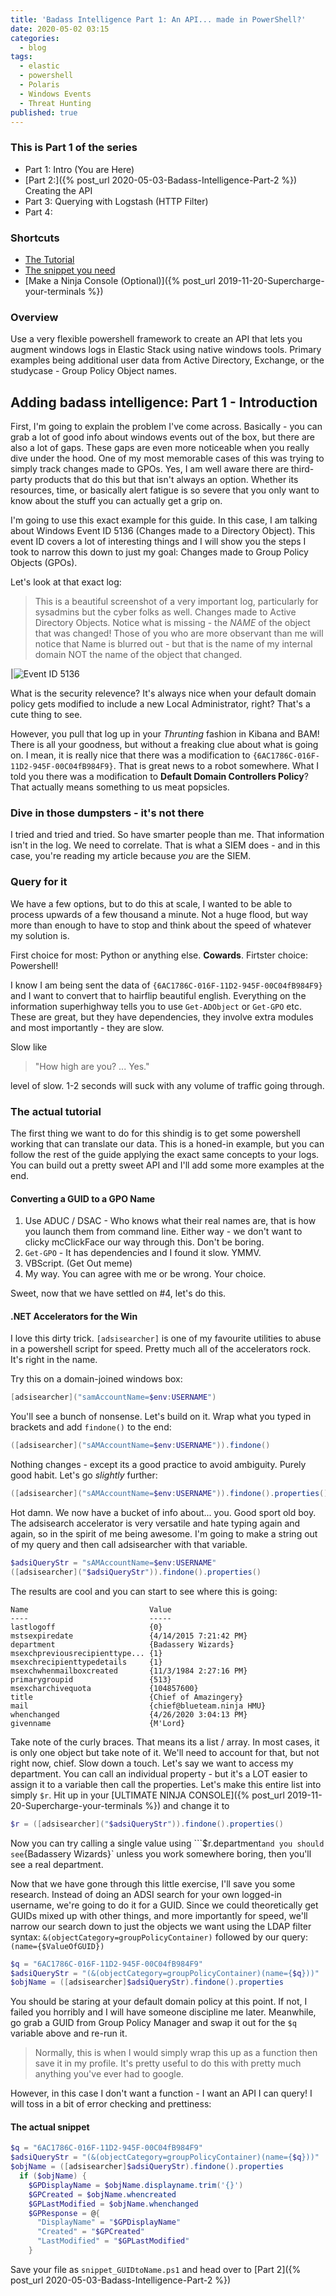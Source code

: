 ```yaml
---
title: 'Badass Intelligence Part 1: An API... made in PowerShell?'
date: 2020-05-02 03:15
categories:
  - blog
tags:
  - elastic
  - powershell
  - Polaris
  - Windows Events
  - Threat Hunting
published: true
---
```


### This is Part 1 of the series

* Part 1: Intro (You are Here)
* [Part 2:]({% post_url 2020-05-03-Badass-Intelligence-Part-2 %}) Creating the API
* Part 3: Querying with Logstash (HTTP Filter)
* Part 4: 

### Shortcuts

* [The Tutorial](#the-actual-tutorial)
* [The snippet you need](#the-actual-snippet)
* [Make a Ninja Console (Optional)]({% post_url 2019-11-20-Supercharge-your-terminals %})

### Overview

Use a very flexible powershell framework to create an API that lets you augment windows logs in Elastic Stack using native windows tools.  Primary examples being additional user data from Active Directory, Exchange, or the studycase - Group Policy Object names.

## Adding badass intelligence: Part 1 - Introduction

First, I'm going to explain the problem I've come across.  Basically - you can grab a lot of good info about windows events out of the box, but there are also a lot of gaps.  These gaps are even more noticeable when you really dive under the hood.  One of my most memorable cases of this was trying to simply track changes made to GPOs.  Yes, I am well aware there are third-party products that do this but that isn't always an option.  Whether its resources, time, or basically alert fatigue is so severe that you only want to know about the stuff you can actually get a grip on.  

I'm going to use this exact example for this guide.  In this case, I am talking about Windows Event ID 5136 (Changes made to a Directory Object).  This event ID covers a lot of interesting things and I will show you the steps I took to narrow this down to just my goal:  Changes made to Group Policy Objects (GPOs).  

Let's look at that exact log: 

> This is a beautiful screenshot of a very important log, particularly for sysadmins but the cyber folks as well.  Changes made to Active Directory Objects.  Notice what is missing - the *NAME* of the object that was changed!  Those of you who are more observant than me will notice that Name is blurred out - but that is the name of my internal domain NOT the name of the object that changed. 

|![Event ID 5136](/assets/images/5136.png)

What is the security relevence?  It's always nice when your default domain policy gets modified to include a new Local Administrator, right?  That's a cute thing to see. 

However, you pull that log up in your *Thrunting* fashion in Kibana and BAM!  There is all your goodness, but without a freaking clue about what is going on.  I mean, it is really nice that there was a modification to `{6AC1786C-016F-11D2-945F-00C04fB984F9}`.  That is great news to a robot somewhere.  What I told you there was a modification to **Default Domain Controllers Policy**?  That actually means something to us meat popsicles.

### Dive in those dumpsters - it's not there

I tried and tried and tried.  So have smarter people than me.  That information isn't in the log.  We need to correlate.  That is what a SIEM does - and in this case, you're reading my article because *you* are the SIEM.

### Query for it

We have a few options, but to do this at scale, I wanted to be able to process upwards of a few thousand a minute.  Not a huge flood, but way more than enough to have to stop and think about the speed of whatever my solution is.

First choice for most:  Python or anything else.   **Cowards**.
Firtster choice:  Powershell!

I know I am being sent the data of `{6AC1786C-016F-11D2-945F-00C04fB984F9}` and I want to convert that to hairflip beautiful english.  Everything on the information superhighway tells you to use `Get-ADObject` or `Get-GPO` etc.  These are great, but they have dependencies, they involve extra modules and most importantly - they are slow.  

Slow like 

>"How high are you? ... Yes." 

level of slow. 1-2 seconds will suck with any volume of traffic going through.  

### The actual tutorial

The first thing we want to do for this shindig is to get some powershell working that can translate our data.  This is a honed-in example, but you can follow the rest of the guide applying the exact same concepts to your logs.  You can build out a pretty sweet API and I'll add some more examples at the end.

#### Converting a GUID to a GPO Name

1. Use ADUC / DSAC - Who knows what their real names are, that is how you launch them from command line.  Either way - we don't want to clicky mcClickFace our way through this.  Don't be boring.
2. `Get-GPO` - It has dependencies and I found it slow.  YMMV.
3. VBScript.  (Get Out meme)
4. My way.  You can agree with me or be wrong.  Your choice. 

Sweet, now that we have settled on #4, let's do this. 

#### .NET Accelerators for the Win

I love this dirty trick.  `[adsisearcher]` is one of my favourite utilities to abuse in a powershell script for speed.  Pretty much all of the accelerators rock.  It's right in the name.

Try this on a domain-joined windows box:

```powershell
[adsisearcher]("samAccountName=$env:USERNAME")
```

You'll see a bunch of nonsense.  Let's build on it.  Wrap what you typed in brackets and add `findone()` to the end:

```powershell
([adsisearcher]("sAMAccountName=$env:USERNAME")).findone()
```

Nothing changes - except its a good practice to avoid ambiguity.  Purely good habit.  Let's go *slightly* further: 

```powershell
([adsisearcher]("sAMAccountName=$env:USERNAME")).findone().properties()
```

Hot damn.  We now have a bucket of info about... you.  Good sport old boy. The adsisearch accelerator is very versatile and hate typing again and again, so in the spirit of me being awesome.  I'm going to make a string out of my query and then call adsisearcher with that variable. 

```powershell
$adsiQueryStr = "sAMAccountName=$env:USERNAME"
([adsisearcher]("$adsiQueryStr")).findone().properties()
```

The results are cool and you can start to see where this is going: 

```text
Name                           Value
----                           -----
lastlogoff                     {0}
mstsexpiredate                 {4/14/2015 7:21:42 PM}
department                     {Badassery Wizards}
msexchpreviousrecipienttype... {1}
msexchrecipienttypedetails     {1}
msexchwhenmailboxcreated       {11/3/1984 2:27:16 PM}
primarygroupid                 {513}
msexcharchivequota             {104857600}
title                          {Chief of Amazingery}
mail                           {chief@blueteam.ninja HMU}
whenchanged                    {4/26/2020 3:04:13 PM}
givenname                      {M'Lord}
```

Take note of the curly braces.  That means its a list / array.  In most cases, it is only one object but take note of it.  We'll need to account for that, but not right now, chief.  Slow down a touch.  Let's say we want to access my department.  You can call an individual property - but it's a LOT easier to assign it to a variable then call the properties.  Let's make this entire list into simply `$r`.  Hit up in your [ULTIMATE NINJA CONSOLE]({% post_url 2019-11-20-Supercharge-your-terminals %}) and change it to 

```powershell
$r = ([adsisearcher]("$adsiQueryStr")).findone().properties()
```

Now you can try calling a single value using ```$r.department` and you should see `{Badassery Wizards}` unless you work somewhere boring, then you'll see a real department.

Now that we have gone through this little exercise, I'll save you some research.  Instead of doing an ADSI search for your own logged-in username, we're going to do it for a GUID.  Since we could theoretically get GUIDs mixed up with other things, and more importantly for speed, we'll narrow our search down to just the objects we want using the LDAP filter syntax: `&(objectCategory=groupPolicyContainer)` followed by our query: `(name={$ValueOfGUID})`

```powershell
$q = "6AC1786C-016F-11D2-945F-00C04fB984F9"
$adsiQueryStr = "(&(objectCategory=groupPolicyContainer)(name={$q}))"
$objName = ([adsisearcher]$adsiQueryStr).findone().properties
```

You should be staring at your default domain policy at this point.  If not, I failed you horribly and I will have someone discipline me later.  Meanwhile, go grab a GUID from Group Policy Manager and swap it out for the `$q` variable above and re-run it.  

>Normally, this is when I would simply wrap this up as a function then save it in my profile.  It's pretty useful to do this with pretty much anything you've ever had to google.

However, in this case I don't want a function - I want an API I can query!  I will toss in a bit of error checking and prettiness: 

#### The actual snippet

```powershell
$q = "6AC1786C-016F-11D2-945F-00C04fB984F9"
$adsiQueryStr = "(&(objectCategory=groupPolicyContainer)(name={$q}))"
$objName = ([adsisearcher]$adsiQueryStr).findone().properties
  if ($objName) {
    $GPDisplayName = $objName.displayname.trim('{}')
    $GPCreated = $objName.whencreated
    $GPLastModified = $objName.whenchanged
    $GPResponse = @{
      "DisplayName" = "$GPDisplayName"
      "Created" = "$GPCreated"
      "LastModified" = "$GPLastModified"
    }
```

Save your file as `snippet_GUIDtoName.ps1` and head over to [Part 2]({% post_url 2020-05-03-Badass-Intelligence-Part-2 %})